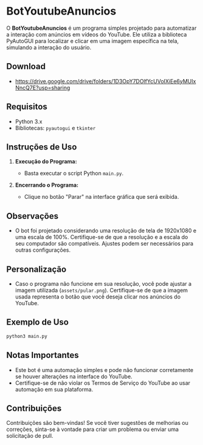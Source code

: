 # BotYoutubeAnuncios

O **BotYoutubeAnuncios** é um programa simples projetado para automatizar a interação com anúncios em vídeos do YouTube. Ele utiliza a biblioteca PyAutoGUI para localizar e clicar em uma imagem específica na tela, simulando a interação do usuário.

## Download

- https://drive.google.com/drive/folders/1D3OpY7DOlfYcUVoIXiEe6yMUIxNncQ7E?usp=sharing

## Requisitos

- Python 3.x
- Bibliotecas: `pyautogui` e `tkinter`

## Instruções de Uso

1. **Execução do Programa:**
   - Basta executar o script Python `main.py`.

2. **Encerrando o Programa:**
   - Clique no botão "Parar" na interface gráfica que será exibida.

## Observações

- O bot foi projetado considerando uma resolução de tela de 1920x1080 e uma escala de 100%. Certifique-se de que a resolução e a escala do seu computador são compatíveis. Ajustes podem ser necessários para outras configurações.

## Personalização

- Caso o programa não funcione em sua resolução, você pode ajustar a imagem utilizada (`assets/pular.png`). Certifique-se de que a imagem usada representa o botão que você deseja clicar nos anúncios do YouTube.

## Exemplo de Uso

```bash
python3 main.py
```
## Notas Importantes

- Este bot é uma automação simples e pode não funcionar corretamente se houver alterações na interface do YouTube.
- Certifique-se de não violar os Termos de Serviço do YouTube ao usar automação em sua plataforma.

## Contribuições

Contribuições são bem-vindas! Se você tiver sugestões de melhorias ou correções, sinta-se à vontade para criar um problema ou enviar uma solicitação de pull.
